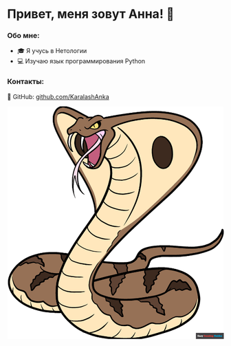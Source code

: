 # Привет, меня зовут Анна! 👋  

### Обо мне:
- 🎓 Я учусь в Нетологии  
- 💻 Изучаю язык программирования Python  

### Контакты:
🔗 GitHub: [github.com/KaralashAnka](https://github.com/KaralashAnka)  

![Кобра](image.png)

